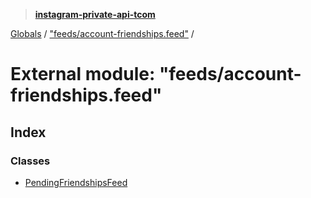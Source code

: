 > **[instagram-private-api-tcom](../README.md)**

[Globals](../README.md) / ["feeds/account-friendships.feed"](_feeds_account_friendships_feed_.md) /

# External module: "feeds/account-friendships.feed"

## Index

### Classes

* [PendingFriendshipsFeed](../classes/_feeds_account_friendships_feed_.pendingfriendshipsfeed.md)